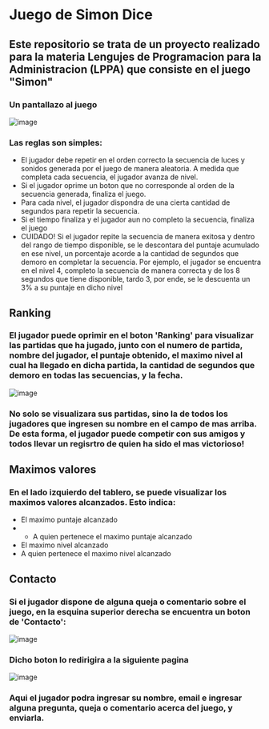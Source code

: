 # Juego de Simon Dice

## Este repositorio se trata de un proyecto realizado para la materia Lengujes de Programacion para la Administracion (LPPA) que consiste en el juego "Simon"

### Un pantallazo al juego
![image](https://github.com/FacuKopech/simon-dice/assets/63883859/7d6e20ae-dfc8-4a0c-b603-b2a9fa791694)

### Las reglas son simples:
* El jugador debe repetir en el orden correcto la secuencia de luces y sonidos generada por el juego de manera aleatoria. A medida que completa cada secuencia, el jugador avanza de nivel.
* Si el jugador oprime un boton que no corresponde al orden de la secuencia generada, finaliza el juego. 
* Para cada nivel, el jugador dispondra de una cierta cantidad de segundos para repetir la secuencia.
* Si el tiempo finaliza y el jugador aun no completo la secuencia, finaliza el juego
* CUIDADO! Si el jugador repite la secuencia de manera exitosa y dentro del rango de tiempo disponible, se le descontara del puntaje acumulado en ese nivel, un porcentaje acorde a la cantidad de segundos que demoro en completar la secuencia. Por ejemplo, el jugador se encuentra en el nivel 4, completo la secuencia de manera correcta y de los 8 segundos que tiene disponible, tardo 3, por ende, se le descuenta un 3% a su puntaje en dicho nivel

## Ranking
### El jugador puede oprimir en el boton 'Ranking' para visualizar las partidas que ha jugado, junto con el numero de partida, nombre del jugador, el puntaje obtenido, el maximo nivel al cual ha llegado en dicha partida, la cantidad de segundos que demoro en todas las secuencias, y la fecha.
![image](https://github.com/FacuKopech/simon-dice/assets/63883859/f9f6d22a-7e0f-4356-8ec8-711727ab8c56)

### No solo se visualizara sus partidas, sino la de todos los jugadores que ingresen su nombre en el campo de mas arriba. De esta forma, el jugador puede competir con sus amigos y todos llevar un regisrtro de quien ha sido el mas victorioso!

## Maximos valores
### En el lado izquierdo del tablero, se puede visualizar los maximos valores alcanzados. Esto indica:
* El maximo puntaje alcanzado
* * A quien pertenece el maximo puntaje alcanzado
* El maximo nivel alcanzado
* A quien pertenece el maximo nivel alcanzado

## Contacto

### Si el jugador dispone de alguna queja o comentario sobre el juego, en la esquina superior derecha se encuentra un boton de 'Contacto':
![image](https://github.com/FacuKopech/simon-dice/assets/63883859/d27576a3-8373-44b6-8a9a-da3158d9413d)

### Dicho boton lo redirigira a la siguiente pagina
![image](https://github.com/FacuKopech/simon-dice/assets/63883859/82748cc6-363b-4ade-9404-869c994e4654)

### Aqui el jugador podra ingresar su nombre, email e ingresar alguna pregunta, queja o comentario acerca del juego, y enviarla.

